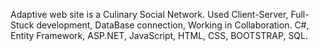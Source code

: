 Adaptive web site is a Culinary Social Network.
Used Client-Server, Full-Stuck development, DataBase connection, Working in Collaboration.
C#, Entity Framework, ASP.NET, JavaScript, HTML, CSS, BOOTSTRAP, SQL.
